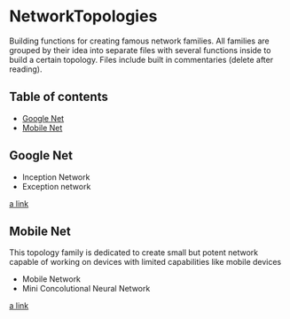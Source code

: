 # NetworkTopologies
Building functions for creating famous network families. All families are grouped by their idea into separate files with several functions inside to build a certain topology. Files include built in commentaries (delete after reading).

## Table of contents
* [Google Net](#google-net)
* [Mobile Net](#mobile-net)

## Google Net
* Inception Network
* Exception network

[a link](https://github.com/YuriGribauskasDenis/NetworkTopologies/blob/main/GoogleNetFamilyTopologies.ipynb)
	
## Mobile Net
This topology family is dedicated to create small but potent network capable of working on devices with limited capabilities like mobile devices
* Mobile Network
* Mini Concolutional Neural Network

[a link](https://github.com/YuriGribauskasDenis/NetworkTopologies/blob/main/MobileNetFamilyTopologies.ipynb)

